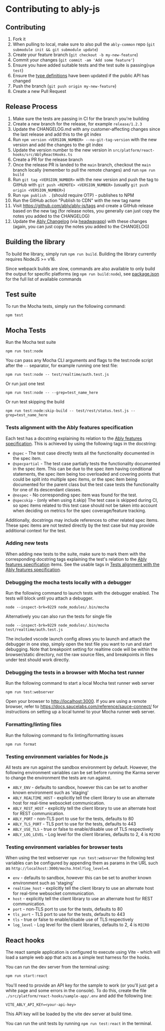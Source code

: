 # Contributing to ably-js

## Contributing

1. Fork it
2. When pulling to local, make sure to also pull the `ably-common` repo (`git submodule init && git submodule update`)
3. Create your feature branch (`git checkout -b my-new-feature`)
4. Commit your changes (`git commit -am 'Add some feature'`)
5. Ensure you have added suitable tests and the test suite is passing(`npm test`)
6. Ensure the [type definitions](https://github.com/ably/ably-js/blob/main/ably.d.ts) have been updated if the public API has changed
7. Push the branch (`git push origin my-new-feature`)
8. Create a new Pull Request

## Release Process

1. Make sure the tests are passing in CI for the branch you're building
2. Create a new branch for the release, for example `release/1.2.3`
3. Update the CHANGELOG.md with any customer-affecting changes since the last release and add this to the git index
4. Run `npm version <VERSION_NUMBER> --no-git-tag-version` with the new version and add the changes to the git index
5. Update the version number to the new version in `src/platform/react-hooks/src/AblyReactHooks.ts`
6. Create a PR for the release branch
7. Once the release PR is landed to the `main` branch, checkout the `main` branch locally (remember to pull the remote changes) and run `npm run build`
8. Run `git tag <VERSION_NUMBER>` with the new version and push the tag to GitHub with `git push <REMOTE> <VERSION_NUMBER>` (usually `git push origin <VERSION_NUMBER>`)
9. Run `npm publish .` (should require OTP) - publishes to NPM
10. Run the GitHub action "Publish to CDN" with the new tag name
11. Visit https://github.com/ably/ably-js/tags and create a GitHub release based on the new tag (for release notes, you generally can just copy the notes you added to the CHANGELOG)
12. Update the [Ably Changelog](https://changelog.ably.com/) (via [headwayapp](https://headwayapp.co/)) with these changes (again, you can just copy the notes you added to the CHANGELOG)

## Building the library

To build the library, simply run `npm run build`. Building the library currently requires NodeJS >= v16.

Since webpack builds are slow, commands are also available to only build the output for specific platforms (eg `npm run build:node`), see [package.json](./package.json) for the full list of available commands

## Test suite

To run the Mocha tests, simply run the following command:

    npm test

## Mocha Tests

Run the Mocha test suite

    npm run test:node

You can pass any Mocha CLI arguments and flags to the test:node script after the `--` separator, for example running one test file:

    npm run test:node -- test/realtime/auth.test.js

Or run just one test

    npm run test:node -- --grep=test_name_here

Or run test skipping the build

    npm run test:node:skip-build -- test/rest/status.test.js --grep=test_name_here

### Tests alignment with the Ably features specification

Each test has a docstring explaining its relation to the [Ably features specification](https://sdk.ably.com/builds/ably/specification/main/features/). This is achieved by using the following tags in the docstring:

- `@spec` - The test case directly tests all the functionality documented in the spec item.
- `@specpartial` - The test case partially tests the functionality documented in the spec item. This can be due to the spec item having conditional statements, the spec item being too overloaded and covering points that could be split into multiple spec items, or the spec item being documented for the parent class but the test case tests the functionality for one of its descendant classes.
- `@nospec` - No corresponding spec item was found for the test.
- `@specskip` - (only when using it.skip) The test case is skipped during CI, so spec items related to this test case should not be taken into account when deciding on metrics for the spec coverage/feature tracking.

Additionally, docstrings may include references to other related spec items. These spec items are not tested directly by the test case but may provide additional context for the test.

### Adding new tests

When adding new tests to the suite, make sure to mark them with the corresponding docstring tags explaining the test's relation to the [Ably features specification](https://sdk.ably.com/builds/ably/specification/main/features/) items. See the usable tags in [Tests alignment with the Ably features specification](#tests-alignment-with-the-ably-features-specification).

### Debugging the mocha tests locally with a debugger

Run the following command to launch tests with the debugger enabled. The tests will block until you attach a debugger.

    node --inspect-brk=9229 node_modules/.bin/mocha

Alternatively you can also run the tests for single file

    node --inspect-brk=9229 node_modules/.bin/mocha test/realtime/auth.test.js

The included vscode launch config allows you to launch and attach the debugger in one step, simply open the test
file you want to run and start debugging. Note that breakpoint setting for realtime code will be within the
browser/static directory, not the raw source files, and breakpoints in files under test should work directly.

### Debugging the tests in a browser with Mocha test runner

Run the following command to start a local Mocha test runner web server

    npm run test:webserver

Open your browser to [http://localhost:3000](http://localhost:3000). If you are using a remote browser, refer to https://docs.saucelabs.com/reference/sauce-connect/ for instructions on setting up a local tunnel to your Mocha runner web server.

### Formatting/linting files

Run the following command to fix linting/formatting issues

    npm run format

### Testing environment variables for Node.js

All tests are run against the sandbox environment by default. However, the following environment variables can be set before running the Karma server to change the environment the tests are run against.

- `ABLY_ENV` - defaults to sandbox, however this can be set to another known environment such as 'staging'
- `ABLY_REALTIME_HOST` - explicitly tell the client library to use an alternate host for real-time websocket communication.
- `ABLY_REST_HOST` - explicitly tell the client library to use an alternate host for REST communication.
- `ABLY_PORT` - non-TLS port to use for the tests, defaults to 80
- `ABLY_TLS_PORT` - TLS port to use for the tests, defaults to 443
- `ABLY_USE_TLS` - true or false to enable/disable use of TLS respectively
- `ABLY_LOG_LEVEL` - Log level for the client libraries, defaults to 2, 4 is `MICRO`

### Testing environment variables for browser tests

When using the test webserver `npm run test:webserver` the following test variables can be configured by appending them as params in the URL such as `http://localhost:3000/mocha.html?log_level=4`.

- `env` - defaults to sandbox, however this can be set to another known environment such as 'staging'
- `realtime_host` - explicitly tell the client library to use an alternate host for real-time websocket communication.
- `host` - explicitly tell the client library to use an alternate host for REST communication.
- `port` - non-TLS port to use for the tests, defaults to 80
- `tls_port` - TLS port to use for the tests, defaults to 443
- `tls` - true or false to enable/disable use of TLS respectively
- `log_level` - Log level for the client libraries, defaults to 2, 4 is `MICRO`

## React hooks

The react sample application is configured to execute using Vite - which will load a sample web app that acts as a simple test harness for the hooks.

You can run the dev server from the terminal using:

```bash
npm run start:react
```

You'll need to provide an API key for the sample to work (or you'll just get a white page and some errors in the console). To do this, create the file `./src/platform/react-hooks/sample-app/.env` and add the following line:

```.env
VITE_ABLY_API_KEY=<your-api-key>
```

This API key will be loaded by the vite dev server at build time.

You can run the unit tests by running `npm run test:react` in the terminal.
